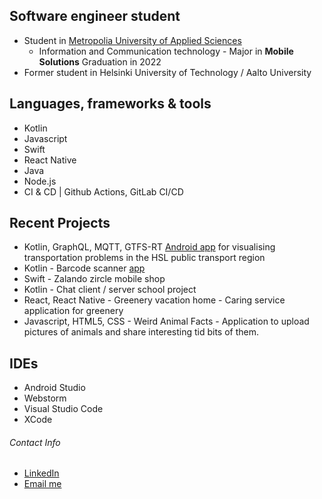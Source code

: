 ## Software engineer student
* Student in [Metropolia University of Applied Sciences](https://www.metropolia.fi/en)
  * Information and Communication technology - Major in **Mobile Solutions** Graduation in 2022
* Former student in Helsinki University of Technology / Aalto University

## Languages, frameworks & tools
* Kotlin
* Javascript
* Swift
* React Native
* Java
* Node.js
* CI & CD | Github Actions, GitLab CI/CD


## Recent Projects
* Kotlin, GraphQL, MQTT, GTFS-RT [Android app](https://github.com/Diakko/nokia-hsl) for visualising transportation problems in the HSL public transport region
* Kotlin - Barcode scanner [app](https://github.com/Diakko/SensorBasedMobileProject)
* Swift - Zalando zircle mobile shop 
* Kotlin - Chat client / server school project
* React, React Native - Greenery vacation home - Caring service application for greenery
* Javascript, HTML5, CSS - Weird Animal Facts - Application to upload pictures of animals and share interesting tid bits of them.


## IDEs
* Android Studio
* Webstorm
* Visual Studio Code
* XCode

###### Contact Info
* [LinkedIn](www.linkedin.com/in/matias-hätönen)
* [Email me](mailto:matias.hatonen@gmail.com?subject=[GitHub])

